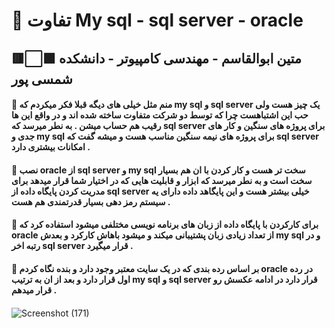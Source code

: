 # 🔶 تفاوت My sql - sql server - oracle 
## 🟥⬜🟩 متین ابوالقاسم - مهندسی کامپیوتر - دانشکده شمسی پور
#### 💠 منم مثل خیلی های دیگه قبلا فکر میکردم که my sql و sql server یک چیز هست ولی حب این اشتباهست چرا که توسط دو شرکت متفاوت ساخته شده اند و در واقع این ها رقیب هم حساب میشن . به نطر میرسد که sql server برای پروژه های سنگین و کار های جدی و my sql برای پروژه های نیمه سنگین مناسب هست و میشه گفت که sql server امکانات بیشتری دارد .
#### 💠 نصب oracle از sql server و my sql سخت تر هست و کار کردن با ان هم بسیار سخت است و به نطر میرسد که ابزار و قابلیت هایی که در اختیار شما قرار میدهد برای مدریت کردن پایگاه داده از sql server خیلی بیشتر هست و  این پایگاهد داده دارای یه سیستم رمز دهی بسیار قدرتمندی هم هست .
#### 💠 برای کارکردن با پایگاه داده از زبان های برنامه نویسی مختلفی میشود استفاده کرد که oracle از تعداد زیادی زبان پشتیبانی میکند و میشود باهاش کارکرد و بعدش my sql و در رتبه اخر sql server قرار میگیرد .
#### 💠 بر اساس رده بندی که در یک سایت معتبر وجود دارد و بنده نگاه کردم oracle در رده اول قرار دارد و بعد از ان به ترتیب my sql و sql server قرار دارد در ادامه عکسش رو قرار میدهم .
####

 ![Screenshot (171)](https://github.com/MaTinABoL/HW2_DB/assets/103626122/57612a3d-e3aa-4b70-bc6a-3548d62a84d9)
